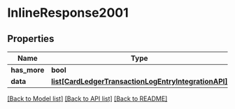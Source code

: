 # InlineResponse2001

## Properties
Name | Type | Description | Notes
------------ | ------------- | ------------- | -------------
**has_more** | **bool** |  | 
**data** | [**list[CardLedgerTransactionLogEntryIntegrationAPI]**](CardLedgerTransactionLogEntryIntegrationAPI.md) |  | 

[[Back to Model list]](../README.md#documentation-for-models) [[Back to API list]](../README.md#documentation-for-api-endpoints) [[Back to README]](../README.md)



